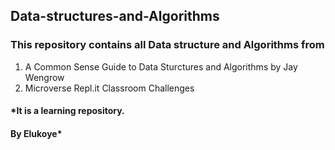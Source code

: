## Data-structures-and-Algorithms
### This repository contains all Data structure and Algorithms from
1. A Common Sense Guide to Data Sturctures and Algorithms by Jay Wengrow
1. Microverse Repl.it Classroom Challenges
#### *It is a learning repository.
#### By Elukoye*


